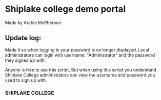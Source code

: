 # Shiplake college demo portal
Made by Archie McPherson

## Update log:

Made it so when logging in your password is no longer displayed.
Local administrators can login with username: "Administrator" and the password they signed up with.


Anyone is free to use this script, But when using this script you understand Shiplake College administrators can view the username and password you used to sign up with.
### SHIPLAKE COLLEGE ###
